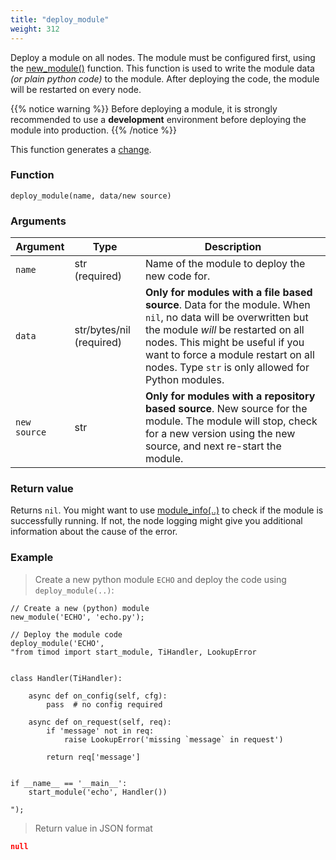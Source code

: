 ```yaml
---
title: "deploy_module"
weight: 312
---
```


Deploy a module on all nodes. The module must be configured first, using the [new_module()](../new_module) function. This function is used to write the module data *(or plain python code)* to the module.
After deploying the code, the module will be restarted on every node.

{{% notice warning %}}
Before deploying a module, it is strongly recommended to use a **development** environment before deploying the module into production.
{{% /notice %}}

This function generates a [change](../../overview/changes).

### Function

`deploy_module(name, data/new source)`

### Arguments

Argument | Type | Description
-------- | ---- | -----------
`name` | str (required) | Name of the module to deploy the new code for.
`data` | str/bytes/nil (required) | **Only for modules with a file based source**. Data for the module. When `nil`, no data will be overwritten but the module *will* be restarted on all nodes. This might be useful if you want to force a module restart on all nodes. Type `str` is only allowed for Python modules.
`new source` | str | **Only for modules with a repository based source**. New source for the module. The module will stop, check for a new version using the new source, and next re-start the module.

### Return value

Returns `nil`. You might want to use [module_info(..)](../module_info) to check if the module is successfully running. If not, the node logging might give you additional information about the cause of the error.

### Example

> Create a new python module `ECHO` and deploy the code using `deploy_module(..)`:

```thingsdb,json_response,@t
// Create a new (python) module
new_module('ECHO', 'echo.py');

// Deploy the module code
deploy_module('ECHO',
"from timod import start_module, TiHandler, LookupError


class Handler(TiHandler):

    async def on_config(self, cfg):
        pass  # no config required

    async def on_request(self, req):
        if 'message' not in req:
            raise LookupError('missing `message` in request')

        return req['message']


if __name__ == '__main__':
    start_module('echo', Handler())

");
```

> Return value in JSON format

```json
null
```
